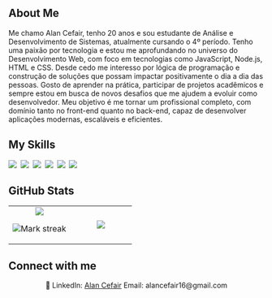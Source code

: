 ## About Me

Me chamo Alan Cefair, tenho 20 anos e sou estudante de Análise e Desenvolvimento de Sistemas, atualmente cursando o 4º período. Tenho uma paixão por tecnologia e estou me aprofundando no universo do Desenvolvimento Web, com foco em tecnologias como JavaScript, Node.js, HTML e CSS. Desde cedo me interesso por lógica de programação e construção de soluções que possam impactar positivamente o dia a dia das pessoas. Gosto de aprender na prática, participar de projetos acadêmicos e sempre estou em busca de novos desafios que me ajudem a evoluir como desenvolvedor. Meu objetivo é me tornar um profissional completo, com domínio tanto no front-end quanto no back-end, capaz de desenvolver aplicações modernas, escaláveis e eficientes.

## My Skills

<img src="https://img.shields.io/badge/HTML-%23E34F26.svg?logo=html5&logoColor=white"> 
<img src="https://img.shields.io/badge/CSS-1572B6?logo=css3&logoColor=fff"> 
<img src="https://img.shields.io/badge/JavaScript-F7DF1E?logo=javascript&logoColor=000"> 
<img src="https://img.shields.io/badge/Node.js-6DA55F?logo=node.js&logoColor=white"> 
<img src="https://img.shields.io/badge/Java-%23ED8B00.svg?logo=openjdk&logoColor=white"> 
<img src="https://img.shields.io/badge/GitHub-%23121011.svg?logo=github&logoColor=white"> 

## GitHub Stats

<table><tbody><tr border="none"><td width="50%" align="center">
<img align="center" src="https://readme-stats-fork-mauve.vercel.app/api/?username=Acfaeir&theme=dark&show_icons=true&count_private=true">

<img alt="Mark streak" src="https://github-readme-streak-stats-five-roan.vercel.app?user=Acfaeir&theme=dark"></td><td width="50%" align="center">
<img align="center" src="https://readme-stats-fork-mauve.vercel.app/api/top-langs/?username=Acfaeir&theme=dark&hide_border=false&no-bg=true&no-frame=true&langs_count=6"></td></tr></tbody></table>

## Connect with me

<p align="center">🔗 LinkedIn: <a href="https://www.linkedin.com/in/alan-cefair/" target="_blank">Alan Cefair</a> Email: alancefair16@gmail.com</p>
